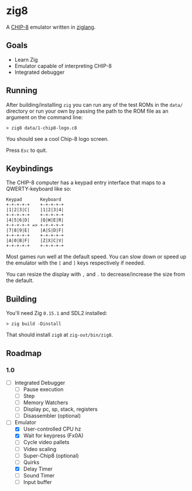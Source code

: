 # zig8

A [CHIP-8](http://devernay.free.fr/hacks/chip8/C8TECH10.HTM "Chip-8
reference") emulator written in [ziglang](https://ziglang.org/).

## Goals

- Learn Zig
- Emulator capable of interpreting CHIP-8
- Integrated debugger

## Running

After building/installing `zig` you can run any of the test ROMs in
the `data/` directory or run your own by passing the path to the ROM
file as an argument on the command line:

    > zig8 data/1-chip8-logo.c8

You should see a cool Chip-8 logo screen.

Press `Esc` to quit.

## Keybindings

The CHIP-8 computer has a keypad entry interface that maps to a
QWERTY-keyboard like so:

    Keypad       Keyboard
    +-+-+-+-+    +-+-+-+-+
    |1|2|3|C|    |1|2|3|4|
    +-+-+-+-+    +-+-+-+-+
    |4|5|6|D|    |Q|W|E|R|
    +-+-+-+-+ => +-+-+-+-+
    |7|8|9|E|    |A|S|D|F|
    +-+-+-+-+    +-+-+-+-+
    |A|0|B|F|    |Z|X|C|V|
    +-+-+-+-+    +-+-+-+-+

Most games run well at the default speed.  You can slow down or speed
up the emulator with the `[` and `]` keys respectively if needed.

You can resize the display with `,` and `.` to decrease/increase the
size from the default.

## Building

You'll need Zig `0.15.1` and SDL2 installed:

    > zig build -Dinstall

That should install `zig8` at `zig-out/bin/zig8`.

## Roadmap

### 1.0

- [ ] Integrated Debugger
  - [ ] Pause execution
  - [ ] Step
  - [ ] Memory Watchers
  - [ ] Display pc, sp, stack, registers
  - [ ] Disassembler (optional)
- [ ] Emulator
  - [x] User-controlled CPU hz
  - [x] Wait for keypress (Fx0A)
  - [ ] Cycle video pallets
  - [ ] Video scaling
  - [ ] Super-Chip8 (optional)
  - [ ] Quirks
  - [x] Delay Timer
  - [ ] Sound Timer
  - [ ] Input buffer
